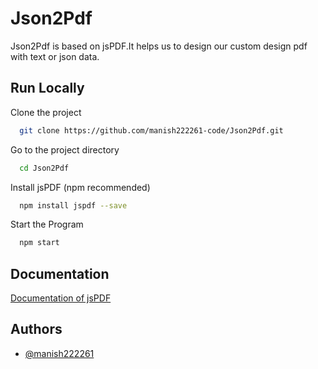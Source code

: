 
# Json2Pdf

Json2Pdf is based on jsPDF.It helps us to design our custom design pdf with text or json data.


## Run Locally

Clone the project

```bash
  git clone https://github.com/manish222261-code/Json2Pdf.git
```

Go to the project directory

```bash
  cd Json2Pdf
```

Install jsPDF (npm recommended)

```bash
  npm install jspdf --save
```

Start the Program

```bash
  npm start
```


## Documentation

[Documentation of jsPDF](https://artskydj.github.io/jsPDF/docs/jsPDF.html)


## Authors

- [@manish222261](https://github.com/manish222261-code)


